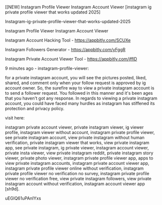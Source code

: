 [[NEW] Instagram Profile Viewer Instagram Account Viewer [instagram ig private profile viewer that works updated 2025]

Instagram-ig-private-profile-viewer-that-works-updated-2025

Instagram Profile Viewer Instagram Account Viewer

Instagram Account Hacking Tool - https://appbitly.com/SCUXe

Instagram Followers Generator - https://appbitly.com/yFggR

Instagram Private Account Viewer Tool - https://appbitly.com/jfflD

9 minutes ago - instagram-profile-viewer:

for a private instagram account, you will see the pictures posted, liked, shared, and comment only when your follow request is approved by ig account owner. So, the surefire way to view a private instagram account is to send a follower request. You followed in this manner and it's been ages that you haven't got any response. In regards to viewing a private instagram account, you could have faced many hurdles as instagram has stiffened its protection and privacy policy.

visit here:

instagram private account viewer, private instagram viewer, ig viewer profile, instagram viewer without account, instagram private profile viewer, see private instagram account, view private instagram without human verification, private instagram viewer that works, view private instagram app, see private instagram, ig private viewer, instagram account viewer, private insta viewer, view private instagram reddit, private instagram story viewer, private photo viewer, instagram private profile viewer app, apps to view private instagram accounts, instagram private account viewer app, instagram private profile viewer online without verification, instagram private profile viewer no verification no survey, instagram private profile viewer no verification free, view private instagram followers, view private instagram account without verification, instagram account viewer app [sh9d].

uEGIQ61uPAnIYxs

